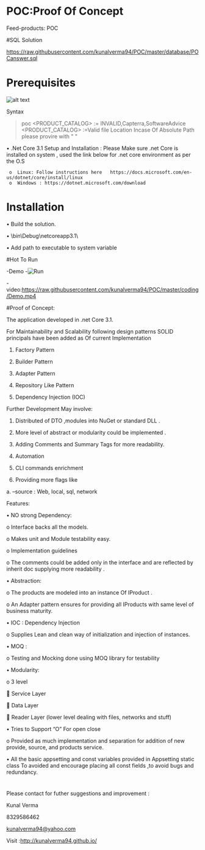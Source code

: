 # POC:Proof Of Concept
Feed-products: POC

#SQL Solution

https://raw.githubusercontent.com/kunalverma94/POC/master/database/POCanswer.sql


# Prerequisites

![alt text](https://raw.githubusercontent.com/kunalverma94/POC/master/coding/img.jpg)

Syntax
>  poc <SITE> <PRODUCT_CATALOG>
            <SITE> := INVALID,Capterra,SoftwareAdvice
            <PRODUCT_CATALOG> :=Valid file Location
            Incase Of Absolute Path please provire with " <Path To file > "

•	.Net Core 3.1 Setup and Installation : Please Make sure .net Core  is installed on system , used the link below for .net core environment as per the O.S
     
     o	Linux: Follow instructions here   https://docs.microsoft.com/en-us/dotnet/core/install/linux
     o	Windows : https://dotnet.microsoft.com/download


# Installation 
 
 • Build the solution. 
 
 • \bin\Debug\netcoreapp3.1\
 
 • Add path to executable to system variable 

#Hot To Run
 
 -Demo
 -![Run](https://raw.githubusercontent.com/kunalverma94/POC/master/coding/img2.jpg)
 
 -video:https://raw.githubusercontent.com/kunalverma94/POC/master/coding/Demo.mp4
 
#Proof of Concept:

The application developed in .net Core 3.1.

For Maintainability and Scalability following design  patterns SOLID principals have been added as Of current Implementation

1.	Factory Pattern

2.	Builder Pattern

3.	Adapter Pattern

4.	Repository Like Pattern

5.	Dependency Injection (IOC)

Further Development May involve:

1.	Distributed of DTO ,modules into NuGet or standard DLL .

2.	More level of abstract or modularity could be implemented .

3.	Adding Comments and Summary Tags for more readability.

4.	Automation 

5.	CLI commands enrichment

6.	Providing more flags like

a.	–source : Web, local, sql, network



Features:

•	NO strong Dependency: 

o	Interface backs all the models.

o	Makes unit and Module testability easy.

o	Implementation guidelines

o	The comments could be added only in the interface and are reflected by inherit doc supplying more readability .

•	Abstraction:


o	The products are modeled into an instance Of IProduct .

o	An Adapter pattern ensures for providing all IProducts with same level of business maturity.

•	IOC : Dependency Injection

o	Supplies Lean and clean way of initialization and injection of instances.

•	MOQ :

o	Testing and Mocking done using MOQ library for testability

•	Modularity:

o	3  level

	Service Layer

	Data Layer

	Reader Layer (lower level  dealing with files, networks and stuff)

•	Tries to Support  “O” For open close

o	Provided as much implementation and separation  for addition of new provide, source, and products service.

•	All the basic appsetting and const variables provided in Appsetting static class To avoided and encourage placing all const fields ,to avoid bugs and redundancy.


#

Please contact for futher suggestions and improvement :

Kunal Verma

8329586462

kunalverma94@yahoo.com

Visit :http://kunalverma94.github.io/



